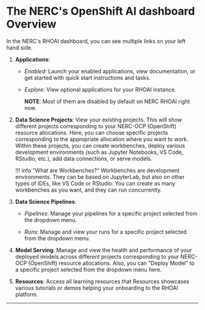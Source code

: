 # The NERC's OpenShift AI dashboard Overview

In the NERC's RHOAI dashboard, you can see multiple links on your left hand side.

1. **Applications**: 

    - *Enabled*: Launch your enabled applications, view documentation, or get
    started with quick start instructions and tasks.

    - *Explore*: View optional applications for your RHOAI instance.
    
        **NOTE**: Most of them are disabled by default on NERC RHOAI right now.

2. **Data Science Projects**: View your existing projects. This will show different
projects corresponding to your NERC-OCP (OpenShift) resource allocations. Here,
you can choose specific projects corresponding to the appropriate allocation where
you want to work. Within these projects, you can create workbenches, deploy various
development environments (such as Jupyter Notebooks, VS Code, RStudio, etc.), add
data connections, or serve models.

    !!! info "What are Workbenches?"
        Workbenches are development environments. They can be based on JupyterLab,
        but also on other types of IDEs, like VS Code or RStudio. You can create
        as many workbenches as you want, and they can run concurrently.

3. **Data Science Pipelines**:

    - *Pipelines*: Manage your pipelines for a specific project selected from the
    dropdown menu.

    - *Runs*: Manage and view your runs for a specific project selected from the
    dropdown menu.

4. **Model Serving**: Manage and view the health and performance of your deployed
models across different projects corresponding to your NERC-OCP (OpenShift) resource
allocations. Also, you can "Deploy Model" to a specific project selected from the
dropdown menu here.

5. **Resources**: Access all learning resources that Resources showcases various
tutorials or demos helping your onboarding to the RHOAI platform.

---
